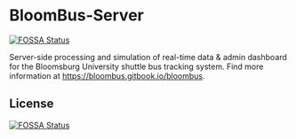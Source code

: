 # BloomBus-Server
[![FOSSA Status](https://app.fossa.io/api/projects/git%2Bgithub.com%2FBloomBus%2FBloomBus-Server.svg?type=shield)](https://app.fossa.io/projects/git%2Bgithub.com%2FBloomBus%2FBloomBus-Server?ref=badge_shield)

Server-side processing and simulation of real-time data &amp; admin dashboard for the Bloomsburg University shuttle bus tracking system.
Find more information at https://bloombus.gitbook.io/bloombus.


## License
[![FOSSA Status](https://app.fossa.io/api/projects/git%2Bgithub.com%2FBloomBus%2FBloomBus-Server.svg?type=large)](https://app.fossa.io/projects/git%2Bgithub.com%2FBloomBus%2FBloomBus-Server?ref=badge_large)